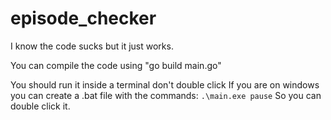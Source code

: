 # episode_checker
I know the code sucks but it just works.

You can compile the code using "go build main.go"

You should run it inside a terminal don't double click
If you are on windows you can create a .bat file with the commands:
`
.\main.exe
pause
`
So you can double click it.
